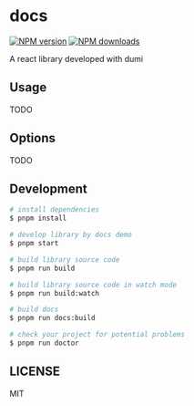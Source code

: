 # docs

[![NPM version](https://img.shields.io/npm/v/docs.svg?style=flat)](https://npmjs.org/package/docs)
[![NPM downloads](http://img.shields.io/npm/dm/docs.svg?style=flat)](https://npmjs.org/package/docs)

A react library developed with dumi

## Usage

TODO

## Options

TODO

## Development

```bash
# install dependencies
$ pnpm install

# develop library by docs demo
$ pnpm start

# build library source code
$ pnpm run build

# build library source code in watch mode
$ pnpm run build:watch

# build docs
$ pnpm run docs:build

# check your project for potential problems
$ pnpm run doctor
```

## LICENSE

MIT
